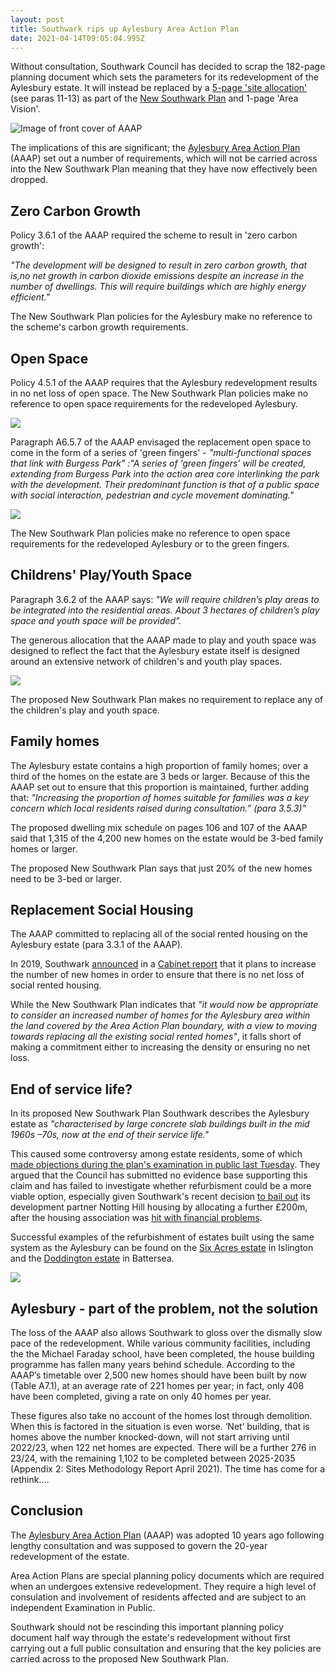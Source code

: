 ```yaml
---
layout: post
title: Southwark rips up Aylesbury Area Action Plan
date: 2021-04-14T09:05:04.995Z
---
```

Without consultation, Southwark Council has decided to scrap the 182-page planning document which sets the parameters for its redevelopment of the Aylesbury estate. It will instead be replaced by a [5-page 'site allocation'](img/nsp-aylesbury-background-paper-12-april-2021.pdf) (see paras 11-13) as part of the [New Southwark Plan](https://www.southwark.gov.uk/planning-and-building-control/planning-policy-and-transport-policy/new-southwark-plan) and 1-page 'Area Vision'.

![Image of front cover of AAAP](/img/screenshot_2021-04-14-aylesbury-area-action-plan-january-2010-aylesbury-aap-2010-pdf.png)

The implications of this are significant; the [Aylesbury Area Action Plan](https://www.southwark.gov.uk/planning-and-building-control/planning-policy-and-transport-policy/development-plan/area-action-plans-section/aylesbury-aap) (AAAP) set out a number of requirements, which will not be carried across into the New Southwark Plan meaning that they have now effectively been dropped.

## Zero Carbon Growth

Policy 3.6.1 of the AAAP required the scheme to result in 'zero carbon growth':

*"The development will be designed to result in zero carbon growth, that is,no net growth in carbon dioxide emissions despite an increase in the number of dwellings. This will require buildings which are highly energy efficient."*

The New Southwark Plan policies for the Aylesbury make no reference to the scheme's carbon growth requirements.

## Open Space

Policy 4.5.1 of the AAAP requires that the Aylesbury redevelopment results in no net loss of open space. The New Southwark Plan policies make no reference to open space requirements for the redeveloped Aylesbury.

![](/img/fdsgreenspace.jpg)

Paragraph A6.5.7 of the AAAP envisaged the replacement open space to come in the form of a series of 'green fingers' - *"multi-functional spaces that link with Burgess Park" :"A series of ‘green fingers’ will be created, extending from Burgess Park into the action area core interlinking the park with the development. Their predominant function is that of a public space with social interaction, pedestrian and cycle movement dominating."*

![](/img/screenshot_2021-04-24-richardleeproof-pdf.png)

The New Southwark Plan policies make no reference to open space requirements for the redeveloped Aylesbury or to the green fingers.

## Childrens' Play/Youth Space

Paragraph 3.6.2 of the AAAP says: *"We will require children’s play areas to be integrated into the residential areas. About 3 hectares of children’s play space and youth space will be provided".*

The generous allocation that the AAAP made to play and youth space was designed to reflect the fact that the Aylesbury estate itself is designed around an extensive network of children's and youth play spaces.

![](http://35percent.org/img/aylesburycourts.jpg)

The proposed New Southwark Plan makes no requirement to replace any of the children's play and youth space.

## Family homes

The Aylesbury estate contains a high proportion of family homes; over a third of the homes on the estate are 3 beds or larger. Because of this the AAAP set out to ensure that this proportion is maintained, further adding that: *"Increasing the proportion of homes suitable for families was a key concern which local residents raised during consultation.” (para 3.5.3)"*

The proposed dwelling mix schedule on pages 106 and 107 of the AAAP said that 1,315 of the 4,200 new homes on the estate would be 3-bed family homes or larger.

The proposed New Southwark Plan says that just 20% of the new homes need to be 3-bed or larger.

## Replacement Social Housing

The AAAP committed to replacing all of the social rented housing on the Aylesbury estate (para 3.3.1 of the AAAP).

In 2019, Southwark [announced](https://www.southwarknews.co.uk/news/aylesbury-regen-increase-in-social-rent-housing-in-phase-2-means-all-tenants-from-later-development-stages-will-have-off-plan-homes-ready-by-2028/) in a [Cabinet report](https://moderngov.southwark.gov.uk/documents/s81088/Report%20Aylesbury%20Regeneration%20Programme%20Moving%20Forward.pdf) that it plans to increase the number of new homes in order to ensure that there is no net loss of social rented housing. 

While the New Southwark Plan indicates that *"it would now be appropriate to consider an increased number of homes for  the  Aylesbury  area within  the  land  covered  by  the  Area  Action  Plan  boundary,  with  a  view  to moving towards replacing  all  the  existing  social  rented  homes"*, it falls short of making a commitment either to increasing the density or ensuring no net loss. 

## End of service life?

In its proposed New Southwark Plan Southwark describes the Aylesbury estate as *"characterised by large concrete slab buildings built in the mid 1960s –70s, now at the end of their service life."*

This caused some controversy among estate residents, some of which [made objections during the plan's examination in public last Tuesday](https://www.youtube.com/watch?v=l3CohnTQXhI). They argued that the Council has submitted no evidence base supporting this claim and has failed to investigate whether refurbisment could be a more viable option, especially given Southwark's recent decision [to bail out](http://35percent.org/2020-07-12-aylesbury-estate-fds-variation/) its development partner Notting Hill housing by allocating a further £200m, after the housing association was [hit with financial problems](https://www.insidehousing.co.uk/news/news/notting-hill-genesis-scales-back-development-plans-amid-changing-market-conditions-62506). 

Successful examples of the refurbishment of estates built using the same system as the Aylesbury can be found on the [Six Acres estate](http://crappistmartin.github.io/images/OCD28_SixAcresestateRefurb_Illustrations.pdf) in Islington and the [Doddington estate](/img/doddington.pdf) in Battersea.

![](/img/sixacresbeforeafter.jpg)

## Aylesbury - part of the problem, not the solution

The loss of the AAAP also allows Southwark to gloss over the dismally slow pace of the redevelopment.  While various community facilities, including the the Michael Faraday school, have been completed, the house building programme has fallen many years behind schedule.  According to the AAAP’s timetable over 2,500 new homes should have been built by now (Table A7.1), at an average rate of 221 homes per year; in fact, only 408 have been completed, giving a rate on only 40 homes per year.

These figures also take no account of the homes lost through demolition.  When this is factored in the situation is even worse.  ‘Net’ building, that is homes above the number knocked-down, will not start arriving until 2022/23, when 122 net homes are expected.  There will be a further 276 in 23/24, with the remaining 1,102 to be completed between 2025-2035 (Appendix 2: Sites Methodology Report April 2021).
The time has come for a rethink….

## Conclusion

The [Aylesbury Area Action Plan](https://www.southwark.gov.uk/planning-and-building-control/planning-policy-and-transport-policy/development-plan/area-action-plans-section/aylesbury-aap) (AAAP) was adopted 10 years ago following lengthy consultation and was supposed to govern the 20-year redevelopment of the estate.

Area Action Plans are special planning policy documents which are required when an undergoes extensive redevelopment. They require a high level of consulation and involvement of residents affected and are subject to an independent Examination in Public.

Southwark should not be rescinding this important planning policy document half way through the estate's redevelopment without first carrying out a full public consultation and ensuring that the key policies are carried across to the proposed New Southwark Plan.